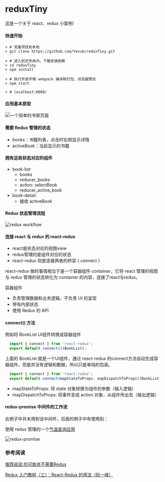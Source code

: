# reduxTiny

这是一个关于 react、redux 小案例!

#### 快速开始

```
> # 克隆项目到本地
> git clone https://github.com/Yevvb/reduxTiny.git

> # 进入到文件夹内，下载安装依赖
> cd reduxTiny
> npm install

> # 执行开发环境 webpack 编译和打包、浏览器预览
> npm start

> # localhost:8080/
```

#### 应用基本原型

![一个简单的书架页面](http://7xt64j.com1.z0.glb.clouddn.com/simplebooklist.jpg)

#### 需要 Redux 管理的状态

 - books：书籍列表，点击时右侧显示详情
 - activeBook：当前显示的书籍

#### 拥有这些状态对应的组件

 - book-list:
   - books
   - reducer_books
   - action: selectBook
   - reducer_active_book
 - book-detail: 
   - 接收 activeBook

#### Redux 状态管理流程

![redux workflow](http://7xt64j.com1.z0.glb.clouddn.com/reactreduxworkflow.png)

#### 连接 react 与 redux 的 react-redux

 - react是状态对应的视图view
 - redux管理的是组件对应的状态
 - react-redux 则是连接两者的桥梁 { connect }

react-redux 做的事情相当于是一个容器组件 container，它将 react 管理的视图与 redux 管理的状态转化为 container 的内容，连接了react与redux。

容器组件
 - 负责管理数据和业务逻辑，不负责 UI 的呈现
 - 带有内部状态
 - 使用 Redux 的 API

#### connect() 方法

例如将 BookList UI组件转换成容器组件

```javascript
  import { connect } from 'react-redux';
  export default connect()(BookList);
```

上面的 BookList 就是一个UI组件，通过 react-redux 的connect方法自动生成容器组件。但是并没有逻辑和数据，所以只是单纯的包装。

```javascript
  import { connect } from 'react-redux';
  export default connect(mapStateToProps, mapDispatchToProps)(BookList);
```

 - mapStateToProps: 将 state 对象转换为组件的参数（输入逻辑）
 - mapDispatchToProps: 将事件变成 action 对象，从组件传出去（输出逻辑）

#### redux-promise 中间件的工作流

此例子中并未用到该中间件，后面的例子中有使用到：

使用 redux 管理的一个[气温查询应用](https://giihub.com/Yevvb/weather)

![redux-promise](http://7xt64j.com1.z0.glb.clouddn.com/reduxpromisemiddleware.jpg)

### 参考阅读

[推荐阅读:你可能并不需要Redux](https://medium.com/@dan_abramov/you-might-not-need-redux-be46360cf367)

[Redux 入门教程（三）：React-Redux 的用法（阮一峰）](http://www.ruanyifeng.com/blog/2016/09/redux_tutorial_part_three_react-redux.html)
